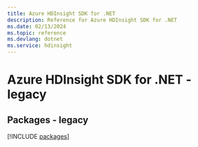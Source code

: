 ```yaml
---
title: Azure HDInsight SDK for .NET
description: Reference for Azure HDInsight SDK for .NET
ms.date: 02/13/2024
ms.topic: reference
ms.devlang: dotnet
ms.service: hdinsight
---
```

# Azure HDInsight SDK for .NET - legacy
## Packages - legacy
[!INCLUDE [packages](hdinsight-index.md)]